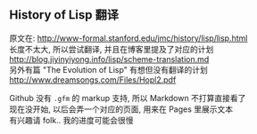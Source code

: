 
## History of Lisp 翻译

原文在: http://www-formal.stanford.edu/jmc/history/lisp/lisp.html  
长度不太大, 所以尝试翻译, 并且在博客里提及了对应的计划  
http://blog.jiyinyiyong.info/lisp/scheme-translation.md  
另外有篇 "The Evolution of Lisp" 有想但没有翻译的计划  
http://www.dreamsongs.com/Files/Hopl2.pdf  

Github 没有 `.gfm` 的 markup 支持, 所以 Markdown 不打算直接看了  
现在没开始, 以后会弄一个对应的页面, 用来在 Pages 里展示文本  
有兴趣请 folk.. 我的进度可能会很慢  
